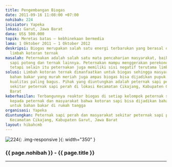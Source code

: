 ```yaml
---
title: Pengembangan Biogas
date: 2011-09-16 11:08:00 +07:00
nohibah: 224
inisiator: Yapeka
lokasi: Garut, Jawa Barat
dana: US$ 500.000
topik: Meretas batas – kebhinekaan bermedia
lama: 1 Oktober 2011 – 1 Oktober 2012
deskripsi: Biogas merupakan salah satu energi terbarukan yang berasal dari pemanfaatan
  limbah kotoran ternak
masalah: Peternakan adalah salah satu mata pencaharian masyarakat, baik sapi perah
  sapi potong dan ternak lainnya. Peternakan mampu menggerakan perekonomian masyarakat,
  tetapi selain itu peternakan juga memiliki sisi negatif terutama limbah yg dihasilkan
solusi: Limbah kotoran ternak dimanfaatkan untuk biogas sehingga masyarakat mendapatkan
  bahan bakar yang murah meriah juga ampas biogas bisa dijadikan pupuk organik dengan
  kualitas paling bagus. Pihak yang diuntungkan adalah peternak sapi perah dan masyarakat
  sekitar peternak sapi perah di lokasi Kecamatan Cikajang, Kabupaten Garut, Jawa
  Barat
keberhasilan: Terbangunnya reaktor biogas di setiap kelompok peternak sebagai contoh
  kepada peternak dan masyarakat bahwa kotoran sapi bisa dijadikan bahan baku biogas
  untuk bahan bakar di rumah tangga
organisasi: Yapeka
diuntungkan: Peternak sapi perah dan masyarakat sekitar peternak sapi perah di lokasi
  Kecamatan Cikajang, Kabupaten Garut, Jawa Barat
layout: hibahcmb
---
```


![224](/static/img/hibahcmb/224.png){: .img-responsive }{: width="350" }

### {{ page.nohibah }} - {{ page.title }}

---
